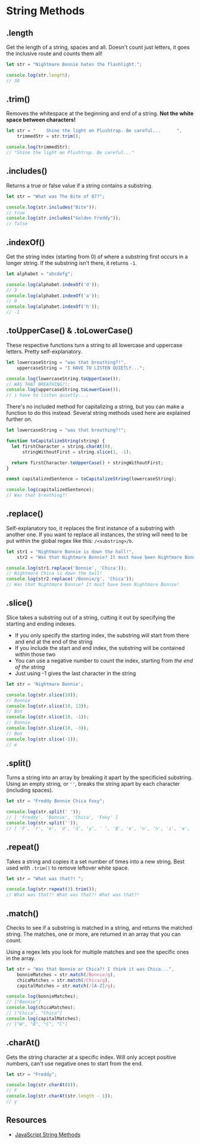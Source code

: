 # String Methods

## .length

Get the length of a string, spaces and all. Doesn't count just letters, it goes the inclusive route and counts them all!

```javascript
let str = "Nightmare Bonnie hates the flashlight.";

console.log(str.length);
// 38
```

## .trim()

Removes the whitespace at the beginning and end of a string. **Not the white space between characters!**

```javascript
let str = "    Shine the light on Plushtrap. Be careful...      ",
    trimmedStr = str.trim();

console.log(trimmedStr);
// "Shine the light on Plushtrap. Be careful..."
```

## .includes()

Returns a true or false value if a string contains a substring.

```javascript
let str = "What was The Bite of 87?";

console.log(str.includes("Bite"));
// true
console.log(str.includes("Golden Freddy"));
// false
```

## .indexOf()

Get the string index (starting from 0) of where a substring first occurs in a longer string. If the substring isn't there, it returns `-1`.

```javascript
let alphabet = "abcdefg";

console.log(alphabet.indexOf('d'));
// 3
console.log(alphabet.indexOf('a'));
// 0
console.log(alphabet.indexOf('h'));
// -1
```

## .toUpperCase() & .toLowerCase()

These respective functions turn a string to all lowercase and uppercase letters. Pretty self-explanatory.

```javascript
let lowercaseString = "was that breathing?!",
    uppercaseString = "I HAVE TO LISTEN QUIETLY...";

console.log(lowercaseString.toUpperCase());
// WAS THAT BREATHING?!;
console.log(uppercaseString.toLowerCase());
// i have to listen quietly...;
```

There's no included method for capitalizing a string, but you can make a function to do this instead. Several string methods used here are explained further on.

```javascript
let lowercaseString = "was that breathing?!";

function toCapitalizeString(string) {
  let firstCharacter = string.charAt(0),
      stringWithoutFirst = string.slice(1, -1);

  return firstCharacter.toUpperCase() + stringWithoutFirst;
}

const capitalizedSentence = toCapitalizeString(lowercaseString);

console.log(capitalizedSentence);
// Was that breathing?!
```

## .replace()

Self-explanatory too, it replaces the first instance of a substring with another one. If you want to replace all instances, the string will need to be put within the global regex like this: `/<substring>/b`.

```javascript
let str1 = "Nightmare Bonnie is down the hall!",
    str2 = "Was that Nightmare Bonnie? It must have been Nightmare Bonnie!";

console.log(str1.replace('Bonnie', 'Chica'));
// Nightmare Chica is down the hall!
console.log(str2.replace('/Bonnie/g', 'Chica'));
// Was that Nightmare Bonnie? It must have been Nightmare Bonnie!
```

## .slice()

Slice takes a substring out of a string, cutting it out by specifying the starting and ending indexes.

* If you only specify the starting index, the substring will start from there and end at the end of the string
* If you include the start and end index, the substring will be contained within those two
* You can use a negative number to count the index, starting from _the end of the string_
* Just using -1 gives the last character in the string

```javascript
let str = 'Nightmare Bonnie';

console.log(str.slice(10));
// Bonnie
console.log(str.slice(10, 13));
// Bon
console.log(str.slice(10, -1));
// Bonnie
console.log(str.slice(10, -3));
// Bon
console.log(str.slice(-1));
// e
```

## .split()

Turns a string into an array by breaking it apart by the specificied substring. Using an empty string, or `''`, breaks the string apart by each character (including spaces).

```javascript
let str = "Freddy Bonnie Chica Foxy";

console.log(str.split(' '));
// [ 'Freddy', 'Bonnie', 'Chica', 'Foxy' ]
console.log(str.split(''));
// [ 'F', 'r', 'e', 'd', 'd', 'y', ' ', 'B', 'o', 'n', 'n', 'i', 'e', ' ', 'C', 'h', 'i', 'c', 'a', ' ', 'F', 'o', 'x', 'y' ]
```

## .repeat()

Takes a string and copies it a set number of times into a new string. Best used with `.trim()` to remove leftover white space.

```javascript
let str = "What was that?! ";

console.log(str.repeat(3).trim());
// What was that?! What was that?! What was that?!
```

## .match()

Checks to see if a substring is matched in a string, and returns the matched string. The matches, one or more, are returned in an array that you can count.

Using a regex lets you look for multiple matches and see the specific ones in the array.

```javascript
let str = "Was that Bonnie or Chica?! I think it was Chica...",
    bonnieMatches = str.match(/Bonnie/g),
    chicaMatches = str.match(/Chica/g),
    capitalMatches = str.match(/[A-Z]/g);

console.log(bonnieMatches);
// ["Bonnie"]
console.log(chicaMatches);
// ["Chica", "Chica"]
console.log(capitalMatches);
// ["W", "B", "C", "C"]
```

## .charAt()

Gets the string character at a specific index. Will only accept positive numbers, can't use negative ones to start from the end.

```javascript
let str = "Freddy";

console.log(str.charAt(0));
// F
console.log(str.charAt(str.length - 1));
// y
```

## Resources

* [JavaScript String Methods](https://codepen.io/chriscoyier/post/javascript-string-methods)
